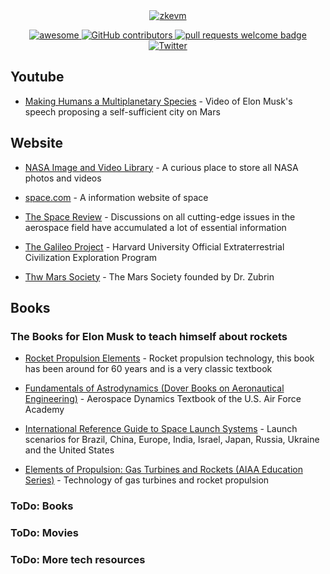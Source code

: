<div align="center">
  <a href="https://images.nasa.gov/details-PIA19400">
    <img alt="zkevm" src="https://images-assets.nasa.gov/image/PIA19400/PIA19400~orig.jpg" >
  </a>
  <p align="center">
    <a href="https://github.com/sindresorhus/awesome">
      <img alt="awesome" src="https://cdn.rawgit.com/sindresorhus/awesome/d7305f38d29fed78fa85652e3a63e154dd8e8829/media/badge.svg">
    </a>
    <a href="https://github.com/LuozhuZhang/awesome-rocket-knowledge/graphs/contributors">
      <img alt="GitHub contributors" src="https://img.shields.io/github/contributors/LuozhuZhang/awesome-rocket-knowledge">
    </a>
    <a href="http://makeapullrequest.com">
      <img alt="pull requests welcome badge" src="https://img.shields.io/badge/PRs-welcome-brightgreen.svg?style=flat">
    </a>
    <a href="https://twitter.com/LuozhuZhang">
      <img alt="Twitter" src="https://img.shields.io/twitter/url/https/twitter.com/LuozhuZhang.svg?style=social&label=Follow%20%40LuozhuZhang">
    </a>
  </p>
</div>

## Youtube

* [Making Humans a Multiplanetary Species](https://www.youtube.com/watch?v=H7Uyfqi_TE8&t=2522s) - Video of Elon Musk's speech proposing a self-sufficient city on Mars

## Website

* [NASA Image and Video Library](https://images.nasa.gov/) - A curious place to store all NASA photos and videos

* [space.com](https://www.space.com/) - A information website of space

* [The Space Review](https://www.thespacereview.com/index.html) - Discussions on all cutting-edge issues in the aerospace field have accumulated a lot of essential information

* [The Galileo Project](https://projects.iq.harvard.edu/galileo) - Harvard University Official Extraterrestrial Civilization Exploration Program

* [Thw Mars Society](https://www.marssociety.org/) - The Mars Society founded by Dr. Zubrin

## Books

### The Books for Elon Musk to teach himself about rockets

* [Rocket Propulsion Elements](https://www.amazon.com/Rocket-Propulsion-Elements-George-Sutton/dp/0470080248) - Rocket propulsion technology, this book has been around for 60 years and is a very classic textbook

* [Fundamentals of Astrodynamics (Dover Books on Aeronautical Engineering)](https://www.amazon.com/Fundamentals-Astrodynamics-Dover-Aeronautical-Engineering/dp/0486600610/ref=sr_1_1?s=books&ie=UTF8&qid=1421803938&sr=1-1&keywords=astrodynamics+bates+and+mueller) - Aerospace Dynamics Textbook of the U.S. Air Force Academy

* [International Reference Guide to Space Launch Systems](https://www.amazon.com/International-Reference-Launch-Systems-Library/dp/156347591X/ref=sr_1_1?s=books&ie=UTF8&qid=1421803965&sr=1-1&keywords=launch+isakowitz) - Launch scenarios for Brazil, China, Europe, India, Israel, Japan, Russia, Ukraine and the United States

* [Elements of Propulsion: Gas Turbines and Rockets (AIAA Education Series)](https://www.amazon.com/Elements-Propulsion-Turbines-Rockets-Education/dp/1563477793/ref=sr_1_1?s=books&ie=UTF8&qid=1421804008&sr=1-1&keywords=aiaa+propulsion+elements) - Technology of gas turbines and rocket propulsion

### ToDo: Books

### ToDo: Movies

### ToDo: More tech resources
